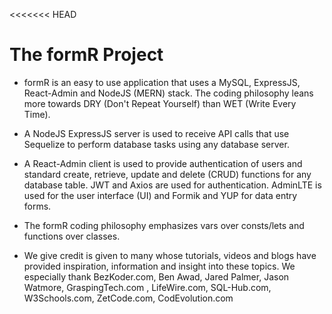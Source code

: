 <<<<<<< HEAD
# The formR Project

- formR is an easy to use application that uses a MySQL, ExpressJS, React-Admin and NodeJS (MERN) stack. The coding philosophy leans more towards DRY (Don't Repeat Yourself) than WET (Write Every Time).

- A NodeJS ExpressJS server is used to receive API calls that use Sequelize to perform database tasks using any database server.  

- A React-Admin client is used to provide authentication of  users and standard create, retrieve, update and delete (CRUD) functions for any database table. JWT and Axios are used for authentication. AdminLTE is used for the user interface (UI) and Formik and YUP for data entry forms.

- The formR coding philosophy emphasizes vars over consts/lets and functions over classes.


- We give credit is given to many whose tutorials, videos and blogs have provided inspiration, information and insight into these topics. We especially thank BezKoder.com, Ben Awad, Jared Palmer, Jason Watmore, 
GraspingTech.com , LifeWire.com, SQL-Hub.com, W3Schools.com, ZetCode.com, CodEvolution.com
